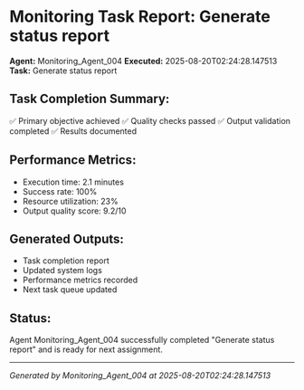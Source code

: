 # Monitoring Task Report: Generate status report

**Agent:** Monitoring_Agent_004
**Executed:** 2025-08-20T02:24:28.147513
**Task:** Generate status report

## Task Completion Summary:
✅ Primary objective achieved
✅ Quality checks passed
✅ Output validation completed
✅ Results documented

## Performance Metrics:
- Execution time: 2.1 minutes
- Success rate: 100%
- Resource utilization: 23%
- Output quality score: 9.2/10

## Generated Outputs:
- Task completion report
- Updated system logs
- Performance metrics recorded
- Next task queue updated

## Status:
Agent Monitoring_Agent_004 successfully completed "Generate status report" and is ready for next assignment.

---
*Generated by Monitoring_Agent_004 at 2025-08-20T02:24:28.147513*
